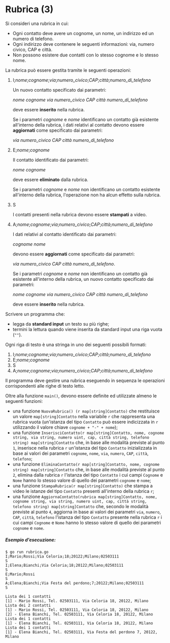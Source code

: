 # Rubrica (3)

Si consideri una rubrica in cui:
* Ogni contatto deve avere un cognome, un nome, un indirizzo ed un numero di telefono.
* Ogni indirizzo deve contenere le seguenti informazioni: via, numero civico, CAP e città.
* Non possono esistere due contatti con lo stesso cognome e lo stesso nome.

La rubrica può essere gestita tramite le seguenti operazioni: 

1. I;*nome*;*cognome*;*via*;*numero_civico*;*CAP*;*città*;*numero_di_telefono*

   Un nuovo contatto specificato dai parametri: 

   *nome* *cognome* *via* *numero_civico* *CAP* *città* *numero_di_telefono*

   deve essere **inserito** nella rubrica.

   Se i parametri *cognome* e *nome* identificano un contatto già esistente all'interno della rubrica,  i dati relativi al contatto devono essere **aggiornati** come specificato dai parametri:
 
   *via* *numero_civico* *CAP* *città* *numero_di_telefono*

2. E;*nome*;*cognome*

   Il contatto identificato dai parametri: 

   *nome* *cognome*

   deve essere **eliminato** dalla rubrica.

   Se i parametri *cognome* e *nome* non identificano un contatto esistente all'interno della rubrica, l'operazione non ha alcun effetto sulla rubrica.

3. S

   I contatti presenti nella rubrica devono essere **stampati** a video.

4. A;*nome*;*cognome*;*via*;*numero_civico*;*CAP*;*città*;*numero_di_telefono*

   I dati relativi al contatto identificato dai parametri: 

   *cognome* *nome*

   devono essere **aggiornati** come specificato dai parametri:

   *via* *numero_civico* *CAP* *città* *numero_di_telefono*.

   Se i parametri *cognome* e *nome* non identificano un contatto già esistente all'interno della rubrica, un nuovo contatto specificato dai parametri: 
 
   *nome* *cognome* *via* *numero_civico* *CAP* *città* *numero_di_telefono*

   deve essere **inserito** nella rubrica. 

Scrivere un programma che:
* legga da **standard input** un testo su più righe;
* termini la lettura quando viene inserita da standard input una riga vuota (`""`).

Ogni riga di testo è una stringa in uno dei seguenti possibili formati:

1. I;*nome*;*cognome*;*via*;*numero_civico*;*CAP*;*città*;*numero_di_telefono*
2. E;*nome*;*cognome*
3. S
4. A;*nome*;*cognome*;*via*;*numero_civico*;*CAP*;*città*;*numero_di_telefono*

Il programma deve gestire una rubrica eseguendo in sequenza le operazioni corrispondenti alle righe di testo letto.

Oltre alla funzione `main()`, devono essere definite ed utilizzate almeno le seguenti funzioni:

* una funzione `NuovaRubrica() (r map[string]Contatto)` che restituisce un valore `map[string]Contatto` nella variabile `r` che rappresenta una rubrica vuota (un'istanza del tipo `Contatto` può essere indicizzata in `r` utilizzando il valore chiave `cognome + "-" + nome`); 
* una funzione `InserisciContatto(r map[string]Contatto, nome, cognome string, via string, numero uint, cap, città string, telefono string) map[string]Contatto` che, in base alle modalità previste al punto `1`, inserisce nella rubrica `r` un'istanza del tipo `Contatto` inizializzata in base ai valori dei parametri `cognome`, `nome`, `via`, `numero`, `CAP`, `città`, `telefono`;
* una funzione `EliminaContatto(r map[string]Contatto, nome, cognome string) map[string]Contatto` che, in base alle modalità previste al punto `2`, elimina dalla rubrica `r` l'istanza del tipo `Contatto` i cui campi `Cognome` e `Nome` hanno lo stesso valore di quello dei parametri `cognome` e `nome`;
* una funzione `StampaRubrica(r map[string]Contatto)` che stampa a video le istanze del tipo `Contatto` presenti all'interno della rubrica `r`;
* una funzione `AggiornaContatto(rubrica map[string]Contatto, nome, cognome string, via string, numero uint, cap, città string, telefono string) map[string]Contatto` che, secondo le modalità previste al punto `4`, aggiorna in base ai valori dei parametri `via`, `numero`, `CAP`, `città`, `telefono` l'istanza del tipo `Contatto` presente nella rubrica `r` i cui campi `Cognome` e `Nome` hanno lo stesso valore di quello dei parametri `cognome` e `nome`.

##### Esempio d'esecuzione:
```text
$ go run rubrica.go
I;Mario;Rossi;Via Celoria;18;20122;Milano;02503111
S
I;Elena;Bianchi;Via Celoria;18;20122;Milano;02503111
S
E;Mario;Rossi
S
A;Elena;Bianchi;Via Festa del perdono;7;20122;Milano;02503111
S

Lista dei 1 contatti
[1] - Mario Rossi, Tel. 02503111, Via Celoria 18, 20122, Milano
Lista dei 2 contatti
[1] - Mario Rossi, Tel. 02503111, Via Celoria 18, 20122, Milano
[2] - Elena Bianchi, Tel. 02503111, Via Celoria 18, 20122, Milano
Lista dei 1 contatti
[1] - Elena Bianchi, Tel. 02503111, Via Celoria 18, 20122, Milano
Lista dei 1 contatti
[1] - Elena Bianchi, Tel. 02503111, Via Festa del perdono 7, 20122, Milano
```
